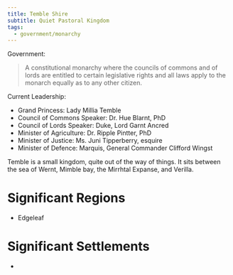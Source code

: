 ```yaml
---
title: Temble Shire
subtitle: Quiet Pastoral Kingdom
tags:
  - government/monarchy
---
```

Government:
> A constitutional monarchy where the councils of commons and of lords are entitled to certain legislative rights and all laws apply to the monarch equally as to any other citizen.

Current Leadership:
- Grand Princess: Lady Millia Temble
- Council of Commons Speaker: Dr. Hue Blarnt, PhD
- Council of Lords Speaker: Duke, Lord Garnt Ancred
- Minister of Agriculture: Dr. Ripple Pintter, PhD
- Minister of Justice: Ms. Juni Tipperberry, esquire
- Minister of Defence: Marquis, General Commander Clifford Wingst

Temble is a small kingdom, quite out of the way of things. It sits between the sea of Wernt, Mimble bay, the Mirrhtal Expanse, and Verilla.

# Significant Regions

- Edgeleaf

# Significant Settlements

- 